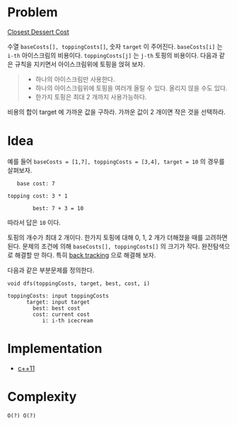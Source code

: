 # Problem

[Closest Dessert Cost](https://leetcode.com/problems/closest-dessert-cost/)

수열 `baseCosts[], toppingCosts[]`, 숫자 `target` 이 주어진다.
`baseCosts[i]` 는 `i-th` 아이스크림의 비용이다. `toppingCosts[j]` 는
`j-th` 토핑의 비용이다. 다음과 같은 규칙을 지키면서 아이스크림위에 토핑을
얹혀 보자.

> * 하나의 아이스크림만 사용한다.
> * 하나의 아이스크림위에 토핑을 여러개 올릴 수 있다. 올리지 않을 수도
>   있다.
> * 한가지 토핑은 최대 2 개까지 사용가능하다.

비용의 합이 target 에 가까운 값을 구하라. 가까운 값이 2 개이면 작은
것을 선택하라.

# Idea

예를 들어 `baseCosts = [1,7], toppingCosts = [3,4], target = 10` 의
경우를 살펴보자.

```
   base cost: 7

topping cost: 3 * 1

        best: 7 + 3 = 10
```

따라서 답은 `10` 이다.

토핑의 개수가 최대 2 개이다. 한가지 토핑에 대해 0, 1, 2 개가 더해졌을 때를
고려하면 된다. 문제의 조건에 의해 `baseCosts[], toppingCosts[]` 의 크기가 작다.
완전탐색으로 해결할 만 하다. 특히 [back tracking]() 으로 해결해 보자.

다음과 같은 부분문제를 정의한다.

```
void dfs(toppingCosts, target, best, cost, i)

toppingCosts: input toppingCosts
      target: input target
        best: best cost
        cost: current cost
           i: i-th icecream
```

# Implementation

* [c++11](a.cpp)

# Complexity

```
O(?) O(?)
```
